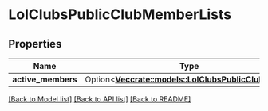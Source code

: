 # LolClubsPublicClubMemberLists

## Properties

Name | Type | Description | Notes
------------ | ------------- | ------------- | -------------
**active_members** | Option<[**Vec<crate::models::LolClubsPublicClubPlayer>**](LolClubsPublicClubPlayer.md)> |  | [optional]

[[Back to Model list]](../README.md#documentation-for-models) [[Back to API list]](../README.md#documentation-for-api-endpoints) [[Back to README]](../README.md)



